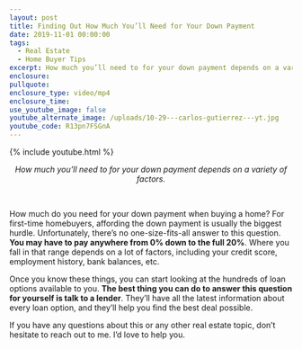 ```yaml
---
layout: post
title: Finding Out How Much You’ll Need for Your Down Payment
date: 2019-11-01 00:00:00
tags:
  - Real Estate
  - Home Buyer Tips
excerpt: How much you’ll need to for your down payment depends on a variety of factors.
enclosure:
pullquote:
enclosure_type: video/mp4
enclosure_time:
use_youtube_image: false
youtube_alternate_image: /uploads/10-29---carlos-gutierrez---yt.jpg
youtube_code: R13pn7FSGnA
---
```


{% include youtube.html %}

<center><em>How much you&rsquo;ll need to for your down payment depends on a variety of factors.</em></center>

&nbsp;

How much do you need for your down payment when buying a home? For first-time homebuyers, affording the down payment is usually the biggest hurdle. Unfortunately, there’s no one-size-fits-all answer to this question. **You may have to pay anywhere from 0% down to the full 20%**. Where you fall in that range depends on a lot of factors, including your credit score, employment history, bank balances, etc.

Once you know these things, you can start looking at the hundreds of loan options available to you. **The best thing you can do to answer this question for yourself is talk to a lender**. They’ll have all the latest information about every loan option, and they’ll help you find the best deal possible.

If you have any questions about this or any other real estate topic, don’t hesitate to reach out to me. I’d love to help you.